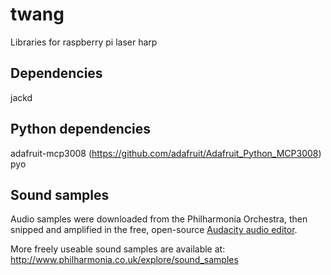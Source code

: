 # twang
Libraries for raspberry pi laser harp

## Dependencies
jackd

## Python dependencies
adafruit-mcp3008 (https://github.com/adafruit/Adafruit_Python_MCP3008)
pyo

## Sound samples
Audio samples were downloaded from the Philharmonia Orchestra, then snipped and amplified in the free, open-source [Audacity audio editor](https://www.audacityteam.org/).

More freely useable sound samples are available at:
http://www.philharmonia.co.uk/explore/sound_samples


